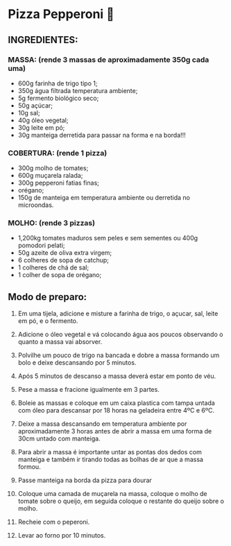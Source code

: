 # Pizza Pepperoni :pizza:

## INGREDIENTES:

### MASSA: (rende 3 massas de aproximadamente 350g cada uma)

- 600g farinha de trigo tipo 1;
- 350g água filtrada temperatura ambiente;
- 5g fermento biológico seco;
- 50g açúcar;
- 10g sal;
- 40g óleo vegetal;
- 30g leite em pó;
- 30g manteiga derretida para passar na forma e na borda!!!

### COBERTURA: (rende 1 pizza)

- 300g molho de tomates;
- 600g muçarela ralada;
- 300g pepperoni fatias finas;
- orégano;
- 150g de manteiga em temperatura ambiente ou derretida no microondas.

### MOLHO: (rende 3 pizzas)

- 1,200kg tomates maduros sem peles e sem sementes ou 400g pomodori pelati;
- 50g azeite de oliva extra virgem;
- 6 colheres de sopa de catchup;
- 1 colheres de chá de sal;
- 1 colher de sopa de orégano;



## Modo de preparo:

1. Em uma tijela, adicione e misture a farinha de trigo, o açucar, sal, leite em pó, e o fermento. 

2. Adicione o óleo vegetal e vá colocando água aos poucos observando o quanto a massa vai absorver.

3. Polvilhe um pouco de trigo na bancada e dobre a massa formando um bolo e deixe descansando por 5 minutos.

4. Após 5 minutos de descanso a massa deverá estar em ponto de véu. 

5. Pese a massa e fracione igualmente em 3 partes.

6. Boleie as massas e coloque em um caixa plastica com tampa untada com óleo para descansar por  18 horas na geladeira entre 4ºC e 6ºC.

7. Deixe a massa descansando em temperatura ambiente por aproximadamente 3 horas antes de abrir a massa em uma forma de 30cm untado com manteiga.
8. Para abrir a massa é importante untar as pontas dos dedos com manteiga e também ir tirando todas as bolhas de ar que a massa formou. 
9. Passe manteiga na borda da pizza para dourar
10. Coloque uma camada de muçarela na massa, coloque o molho de tomate sobre o queijo, em seguida coloque o restante do queijo sobre o molho.
11. Recheie com o peperoni.
12. Levar ao forno por 10 minutos.
